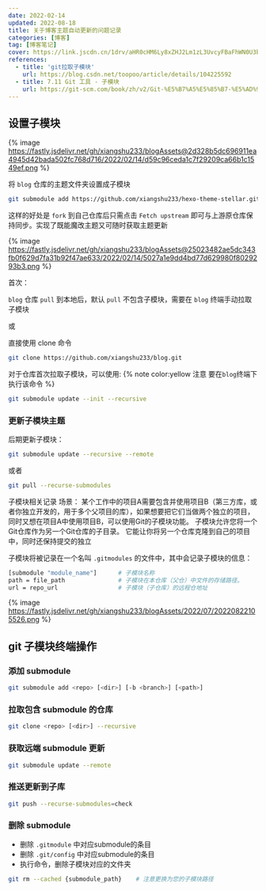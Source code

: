 ```yaml
---
date: 2022-02-14
updated: 2022-08-18
title: 关于博客主题自动更新的问题记录
categories: [博客]
tag: [博客笔记]
cover: https://link.jscdn.cn/1drv/aHR0cHM6Ly8xZHJ2Lm1zL3UvcyFBaFhWN0U3bHBTaWtsbk1zQ3VaQmdsZV80YnEtP2U9Y2ptQ2N3.jpg
references:
  - title: 'git拉取子模块'
    url: https://blog.csdn.net/toopoo/article/details/104225592
  - title: 7.11 Git 工具 - 子模块
    url: https://git-scm.com/book/zh/v2/Git-%E5%B7%A5%E5%85%B7-%E5%AD%90%E6%A8%A1%E5%9D%97
---
```


## 设置子模块

{% image https://fastly.jsdelivr.net/gh/xiangshu233/blogAssets@2d328b5dc696911ea4945d42bada502fc768d716/2022/02/14/d59c96ceda1c7f29209ca66b1c1549ef.png %}

将 `blog` 仓库的主题文件夹设置成子模块
```Bash
git submodule add https://github.com/xiangshu233/hexo-theme-stellar.git themes/stellar
```

这样的好处是 `fork` 到自己仓库后只需点击 `Fetch upstream` 即可与上游原仓库保持同步。实现了既能魔改主题又可随时获取主题更新



{% image https://fastly.jsdelivr.net/gh/xiangshu233/blogAssets@25023482ae5dc343fb0f629d7fa31b92f47ae633/2022/02/14/5027a1e9dd4bd77d629980f8029293b3.png %}

首次：

`blog` 仓库 `pull` 到本地后，默认 `pull` 不包含子模块，需要在 `blog` 终端手动拉取子模块

或

直接使用 clone 命令
```Bash
git clone https://github.com/xiangshu233/blog.git
```

对于仓库首次拉取子模块，可以使用:
{% note color:yellow 注意 要在`blog`终端下执行该命令 %}


```Bash
git submodule update --init --recursive
```
### 更新子模块主题
后期更新子模块：

```Bash
git submodule update --recursive --remote
```

 或者

```Bash
git pull --recurse-submodules
```

子模块相关记录
场景：
某个工作中的项目A需要包含并使用项目B（第三方库，或者你独立开发的，用于多个父项目的库），如果想要把它们当做两个独立的项目，同时又想在项目A中使用项目B，可以使用Git的子模块功能。 子模块允许您将一个Git仓库作为另一个Git仓库的子目录。 它能让你将另一个仓库克隆到自己的项目中，同时还保持提交的独立

子模块将被记录在一个名叫 `.gitmodules` 的文件中，其中会记录子模块的信息：

```Bash
[submodule "module_name"]      # 子模块名称
path = file_path               # 子模块在本仓库（父仓）中文件的存储路径。
url = repo_url                 # 子模块（子仓库）的远程仓地址
```
{% image https://fastly.jsdelivr.net/gh/xiangshu233/blogAssets/2022/07/20220822105526.png %}

## git 子模块终端操作

### 添加 submodule
```Bash
git submodule add <repo> [<dir>] [-b <branch>] [<path>]
```
### 拉取包含 submodule 的仓库
```Bash
git clone <repo> [<dir>] --recursive
```
### 获取远端 submodule 更新
```Bash
git submodule update --remote
```
### 推送更新到子库
```Bash
git push --recurse-submodules=check
```
### 删除 submodule

- 删除 `.gitmodule` 中对应submodule的条目
- 删除 `.git/config` 中对应submodule的条目
- 执行命令，删除子模块对应的文件夹
```Bash
git rm --cached {submodule_path}    # 注意更换为您的子模块路径
```
